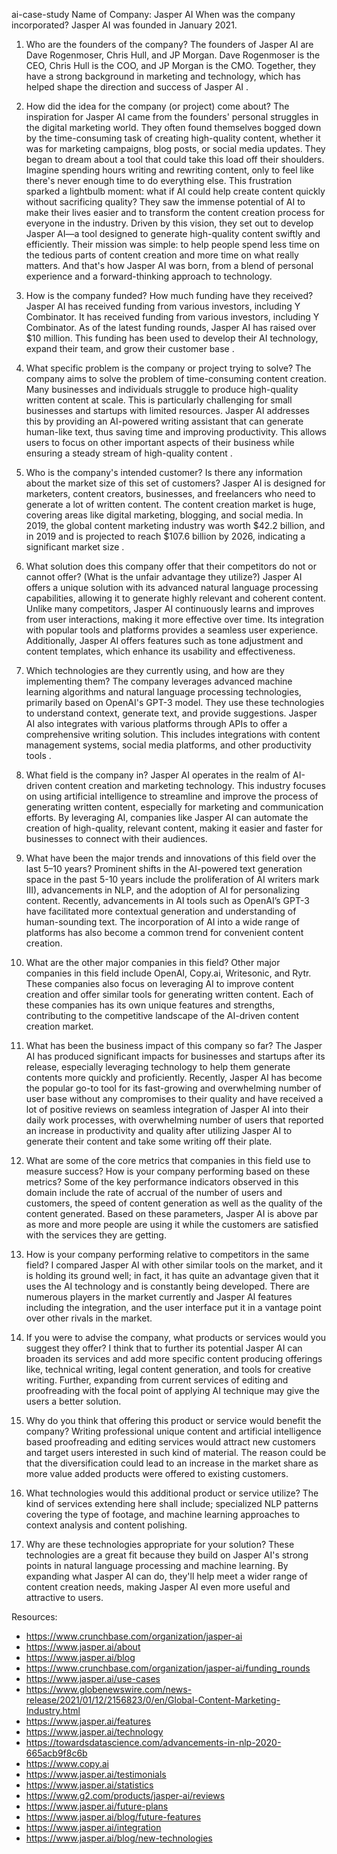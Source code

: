 ai-case-study
Name of Company: Jasper AI
When was the company incorporated? Jasper AI was founded in January 2021.
1. Who are the founders of the company? 
The founders of Jasper AI are Dave Rogenmoser, Chris Hull, and JP Morgan. Dave Rogenmoser is the CEO, Chris Hull is the COO, and JP Morgan is the CMO. Together, they have a strong background in marketing and technology, which has helped shape the direction and success of Jasper AI .
2. How did the idea for the company (or project) come about? 
The inspiration for Jasper AI came from the founders' personal struggles in the digital marketing world. They often found themselves bogged down by the time-consuming task of creating high-quality content, whether it was for marketing campaigns, blog posts, or social media updates. They began to dream about a tool that could take this load off their shoulders.
Imagine spending hours writing and rewriting content, only to feel like there's never enough time to do everything else. This frustration sparked a lightbulb moment: what if AI could help create content quickly without sacrificing quality? They saw the immense potential of AI to make their lives easier and to transform the content creation process for everyone in the industry.
Driven by this vision, they set out to develop Jasper AI—a tool designed to generate high-quality content swiftly and efficiently. Their mission was simple: to help people spend less time on the tedious parts of content creation and more time on what really matters. And that's how Jasper AI was born, from a blend of personal experience and a forward-thinking approach to technology.


3. How is the company funded? How much funding have they received? Jasper AI has received funding from various investors, including Y Combinator. 
 It has received funding from various investors, including Y Combinator. As of the latest funding rounds, Jasper AI has raised over $10 million. This funding has been used to develop their AI technology, expand their team, and grow their customer base .
4. What specific problem is the company or project trying to solve? 
The company aims to solve the problem of time-consuming content creation. Many businesses and individuals struggle to produce high-quality written content at scale. This is particularly challenging for small businesses and startups with limited resources. Jasper AI addresses this by providing an AI-powered writing assistant that can generate human-like text, thus saving time and improving productivity. This allows users to focus on other important aspects of their business while ensuring a steady stream of high-quality content .
5. Who is the company's intended customer? Is there any information about the market size of this set of customers? 
Jasper AI is designed for marketers, content creators, businesses, and freelancers who need to generate a lot of written content. The content creation market is huge, covering areas like digital marketing, blogging, and social media. In 2019, the global content marketing industry was worth $42.2 billion, and in 2019 and is projected to reach $107.6 billion by 2026, indicating a significant market size .
6. What solution does this company offer that their competitors do not or cannot offer? (What is the unfair advantage they utilize?) 
Jasper AI offers a unique solution with its advanced natural language processing capabilities, allowing it to generate highly relevant and coherent content. Unlike many competitors, Jasper AI continuously learns and improves from user interactions, making it more effective over time. Its integration with popular tools and platforms provides a seamless user experience. Additionally, Jasper AI offers features such as tone adjustment and content templates, which enhance its usability and effectiveness.
7. Which technologies are they currently using, and how are they implementing them? 
The company leverages advanced machine learning algorithms and natural language processing technologies, primarily based on OpenAI's GPT-3 model. They use these technologies to understand context, generate text, and provide suggestions. Jasper AI also integrates with various platforms through APIs to offer a comprehensive writing solution. This includes integrations with content management systems, social media platforms, and other productivity tools .
8. What field is the company in? 
Jasper AI operates in the realm of AI-driven content creation and marketing technology. This industry focuses on using artificial intelligence to streamline and improve the process of generating written content, especially for marketing and communication efforts. By leveraging AI, companies like Jasper AI can automate the creation of high-quality, relevant content, making it easier and faster for businesses to connect with their audiences.


9. What have been the major trends and innovations of this field over the last 5–10 years? 
Prominent shifts in the AI-powered text generation space in the past 5-10 years include the proliferation of AI writers mark III), advancements in NLP, and the adoption of AI for personalizing content. Recently, advancements in AI tools such as OpenAI’s GPT-3 have facilitated more contextual generation and understanding of human-sounding text. The incorporation of AI into a wide range of platforms has also become a common trend for convenient content creation.
10. What are the other major companies in this field? 
Other major companies in this field include OpenAI, Copy.ai, Writesonic, and Rytr. These companies also focus on leveraging AI to improve content creation and offer similar tools for generating written content. Each of these companies has its own unique features and strengths, contributing to the competitive landscape of the AI-driven content creation market.
11. What has been the business impact of this company so far? 
The Jasper AI has produced significant impacts for businesses and startups after its release, especially leveraging technology to help them generate contents more quickly and proficiently. Recently, Jasper AI has become the popular go-to tool for its fast-growing and overwhelming number of user base without any compromises to their quality and have received a lot of positive reviews on seamless integration of Jasper AI into their daily work processes, with overwhelming number of users that reported an increase in productivity and quality after utilizing Jasper AI to generate their content and take some writing off their plate.
12. What are some of the core metrics that companies in this field use to measure success? How is your company performing based on these metrics? 
Some of the key performance indicators observed in this domain include the rate of accrual of the number of users and customers, the speed of content generation as well as the quality of the content generated. Based on these parameters, Jasper AI is above par as more and more people are using it while the customers are satisfied with the services they are getting.
13. How is your company performing relative to competitors in the same field?
I compared Jasper AI with other similar tools on the market, and it is holding its ground well; in fact, it has quite an advantage given that it uses the AI technology and is constantly being developed. There are numerous players in the market currently and Jasper AI features including the integration, and the user interface put it in a vantage point over other rivals in the market.
14. If you were to advise the company, what products or services would you suggest they offer? 
I think that to further its potential Jasper AI can broaden its services and add more specific content producing offerings like, technical writing, legal content generation, and tools for creative writing. Further, expanding from current services of editing and proofreading with the focal point of applying AI technique may give the users a better solution.
15. Why do you think that offering this product or service would benefit the company? 
Writing professional unique content and artificial intelligence based proofreading and editing services would attract new customers and target users interested in such kind of material. The reason could be that the diversification could lead to an increase in the market share as more value added products were offered to existing customers.
16. What technologies would this additional product or service utilize? 
The kind of services extending here shall include; specialized NLP patterns covering the type of footage, and machine learning approaches to context analysis and content polishing.
17. Why are these technologies appropriate for your solution? 
These technologies are a great fit because they build on Jasper AI's strong points in natural language processing and machine learning. By expanding what Jasper AI can do, they'll help meet a wider range of content creation needs, making Jasper AI even more useful and attractive to users.


Resources: 
* https://www.crunchbase.com/organization/jasper-ai
* https://www.jasper.ai/about
* https://www.jasper.ai/blog
* https://www.crunchbase.com/organization/jasper-ai/funding_rounds
* https://www.jasper.ai/use-cases
* https://www.globenewswire.com/news-release/2021/01/12/2156823/0/en/Global-Content-Marketing-Industry.html
* https://www.jasper.ai/features
* https://www.jasper.ai/technology
* https://towardsdatascience.com/advancements-in-nlp-2020-665acb9f8c6b
* https://www.copy.ai
* https://www.jasper.ai/testimonials
* https://www.jasper.ai/statistics
* https://www.g2.com/products/jasper-ai/reviews
* https://www.jasper.ai/future-plans
* https://www.jasper.ai/blog/future-features
* https://www.jasper.ai/integration
* https://www.jasper.ai/blog/new-technologies

